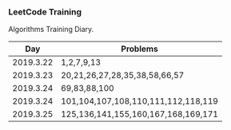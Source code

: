 ### LeetCode Training

Algorithms Training Diary.

| Day       | Problems      |
| --------  | ----------   |
| 2019.3.22 | 1,2,7,9,13    |
| 2019.3.23 | 20,21,26,27,28,35,38,58,66,57 |
| 2019.3.24 | 69,83,88,100 |
| 2019.3.24 | 101,104,107,108,110,111,112,118,119 |
| 2019.3.25 | 125,136,141,155,160,167,168,169,171 |
